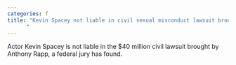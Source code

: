 ```yaml
---
categories: f
title: "Kevin Spacey not liable in civil sexual misconduct lawsuit brought by Anthony Rapp jury rules
      "
---
```

Actor Kevin Spacey is not liable in the $40 million civil lawsuit brought by Anthony Rapp, a federal jury has found.
      